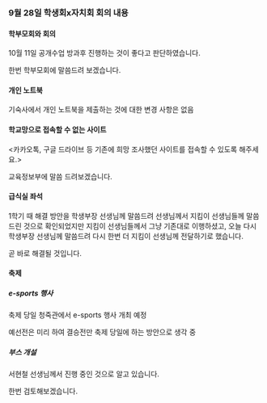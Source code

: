 ### 9월 28일 학생회x자치회 회의 내용

#### 학부모회와 회의

10월 11일 공개수업 방과후 진행하는 것이 좋다고 판단하였습니다.

한번 학부모회에 말씀드려 보겠습니다.

#### 개인 노트북

기숙사에서 개인 노트북을 제출하는 것에 대한 변경 사항은 없음

#### 학교망으로 접속할 수 없는 사이트

<카카오톡, 구글 드라이브 등 기존에 희망 조사했던 사이트를 접속할 수 있도록 해주세요.>

교육정보부에 말씀 드려보겠습니다.

#### 급식실 좌석

1학기 때 해결 방안을 학생부장 선생님께 말씀드려 선생님께서 지킴이 선생님들께 말씀드린 것으로 확인되었지만 지킴이 선생님들께서 그냥 기존대로 이행하셨고, 오늘 다시 학생부장 선생님께 말씀드려 다시 한번 더 지킴이 선생님께 전달하기로 했습니다.

곧 바로 해결될 것입니다.

#### 축제

##### e-sports 행사

축제 당일 청죽관에서 e-sports 행사 개최 예정

예선전은 미리 하여 결승전만 축제 당일에 하는 방안으로 생각 중

##### 부스 개설

서현철 선생님께서 진행 중인 것으로 알고 있습니다.

한번 검토해보겠습니다.
